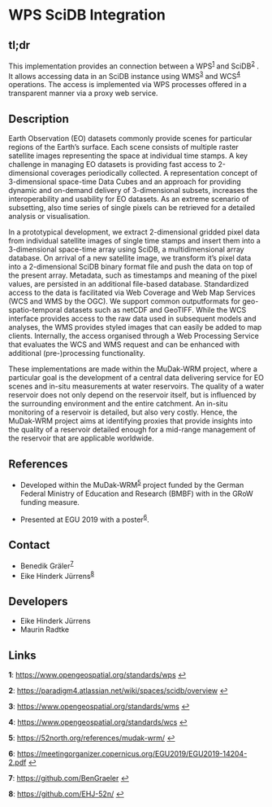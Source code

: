 # WPS SciDB Integration


## tl;dr

This implementation provides an connection between a
WPS<sup id="user-content-a1">[1](#user-content-f1)</sup>
and
SciDB<sup id="user-content-a2">[2](#user-content-f2)</sup>
. It allows accessing data in an SciDB instance using
WMS<sup id="user-content-a3">[3](#user-content-f3)</sup>
and
WCS<sup id="user-content-a4">[4](#user-content-f4)</sup>
operations. The access is implemented via WPS processes offered in a
transparent manner via a proxy web service.


## Description

Earth Observation (EO) datasets commonly provide scenes for particular
regions of the Earth’s surface. Each scene consists of multiple raster
satellite images representing the space at individual time stamps. A
key challenge in managing EO datasets is providing fast access to
2-dimensional coverages periodically collected. A representation concept
of 3-dimensional space-time Data Cubes and an approach for providing
dynamic and on-demand delivery of 3-dimensional subsets, increases the
interoperability and usability for EO datasets. As an extreme scenario of
subsetting, also time series of single pixels can be retrieved for a
detailed analysis or visualisation.


In a prototypical development, we extract 2-dimensional gridded pixel
data from individual satellite images of single time stamps and insert
them into a 3-dimensional space-time array using SciDB, a multidimensional
array database. On arrival of a new satellite image, we transform it’s
pixel data into a 2-dimensional SciDB binary format file and push the
data on top of the present array. Metadata, such as timestamps and meaning
of the pixel values, are persisted in an additional file-based database.
Standardized access to the data is facilitated via Web Coverage and Web
Map Services (WCS and WMS by the OGC). We support common outputformats for
geo-spatio-temporal datasets such as netCDF and GeoTIFF. While the WCS
interface provides access to the raw data used in subsequent models and
analyses, the WMS provides styled images that can easily be added to map
clients. Internally, the access organised through a Web Processing Service
that evaluates the WCS and WMS request and can be enhanced with additional
(pre-)processing functionality.


These implementations are made within the MuDak-WRM project, where a
particular goal is the development of a central data delivering service for
EO scenes and in-situ measurements at water reservoirs. The quality of a
water reservoir does not only depend on the reservoir itself, but is
influenced by the surrounding environment and the entire catchment. An
in-situ monitoring of a reservoir is detailed, but also very costly. Hence,
the MuDak-WRM project aims at identifying proxies that provide insights into
the quality of a reservoir detailed enough for a mid-range management of the
reservoir that are applicable worldwide.


## References

* Developed within the
  MuDak-WRM<sup id="user-content-a5">[5](#user-content-f5)</sup>
  project funded by the German Federal Ministry of Education and Research (BMBF)
  with in the GRoW funding measure.

* Presented at EGU 2019 with a
  poster<sup id="user-content-a6">[6](#user-content-f6)</sup>.


## Contact

* Benedik Gräler<sup id="user-content-a7">[7](#user-content-f7)</sup>
* Eike Hinderk Jürrens<sup id="user-content-a8">[8](#user-content-f8)</sup>


## Developers

* Eike Hinderk Jürrens
* Maurin Radtke


## Links

<b id="user-content-f1">1</b>: https://www.opengeospatial.org/standards/wps [↩](#user-content-a1)

<b id="user-content-f2">2</b>: https://paradigm4.atlassian.net/wiki/spaces/scidb/overview [↩](#user-content-a2)

<b id="user-content-f3">3</b>: https://www.opengeospatial.org/standards/wms [↩](#user-content-a3)

<b id="user-content-f4">4</b>: https://www.opengeospatial.org/standards/wcs [↩](#user-content-a4)

<b id="user-content-f5">5</b>: https://52north.org/references/mudak-wrm/ [↩](#user-content-a5)

<b id="user-content-f6">6</b>: https://meetingorganizer.copernicus.org/EGU2019/EGU2019-14204-2.pdf [↩](#user-content-a6)

<b id="user-content-f7">7</b>: https://github.com/BenGraeler [↩](#user-content-a7)

<b id="user-content-f8">8</b>: https://github.com/EHJ-52n/ [↩](#user-content-a8)
